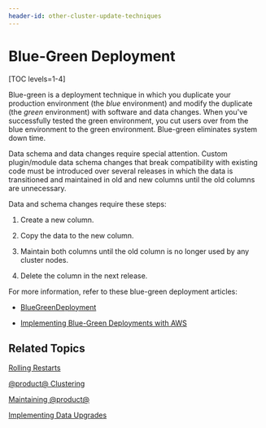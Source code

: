 ```yaml
---
header-id: other-cluster-update-techniques
---
```


# Blue-Green Deployment

[TOC levels=1-4]

Blue-green is a deployment technique in which you duplicate your production
environment (the *blue* environment) and modify the duplicate (the *green*
environment) with software and data changes. When you've successfully tested the
green environment, you cut users over from the blue environment to the green
environment. Blue-green eliminates system down time. 

Data schema and data changes require special attention. Custom plugin/module
data schema changes that break compatibility with existing code must be
introduced over several releases in which the data is transitioned and
maintained in old and new columns until the old columns are unnecessary. 

Data and schema changes require these steps:

1.  Create a new column.

2.  Copy the data to the new column.

3.  Maintain both columns until the old column is no longer used by any cluster 
    nodes. 

4.  Delete the column in the next release. 

For more information, refer to these blue-green deployment articles: 

-   [BlueGreenDeployment](http://martinfowler.com/bliki/BlueGreenDeployment.html)

-   [Implementing Blue-Green Deployments with AWS](https://www.thoughtworks.com/insights/blog/implementing-blue-green-deployments-aws)

## Related Topics

[Rolling Restarts](/docs/7-1/deploy/-/knowledge_base/d/using-rolling-restarts)

[@product@ Clustering](/docs/7-1/deploy/-/knowledge_base/d/liferay-clustering)

[Maintaining @product@](/docs/7-1/deploy/-/knowledge_base/d/maintaining-liferay)

[Implementing Data Upgrades](/docs/7-1/tutorials/-/knowledge_base/t/data-upgrades)
